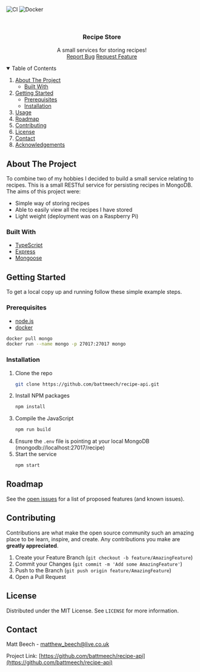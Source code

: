 ![CI](https://github.com/battmeech/recipe-api/workflows/CI/badge.svg)
![Docker](https://github.com/battmeech/recipe-api/workflows/Docker/badge.svg)

<!-- HEADER -->
<br />
<p align="center">

  <h3 align="center">Recipe Store</h3>

  <p align="center">
    A small services for storing recipes!
    <br />
    <a href="TODO">Report Bug</a>
    <a href="TODO">Request Feature</a>
  </p>
</p>

<!-- TABLE OF CONTENTS -->
<details open="open">
  <summary>Table of Contents</summary>
  <ol>
    <li>
      <a href="#about-the-project">About The Project</a>
      <ul>
        <li><a href="#built-with">Built With</a></li>
      </ul>
    </li>
    <li>
      <a href="#getting-started">Getting Started</a>
      <ul>
        <li><a href="#prerequisites">Prerequisites</a></li>
        <li><a href="#installation">Installation</a></li>
      </ul>
    </li>
    <li><a href="#usage">Usage</a></li>
    <li><a href="#roadmap">Roadmap</a></li>
    <li><a href="#contributing">Contributing</a></li>
    <li><a href="#license">License</a></li>
    <li><a href="#contact">Contact</a></li>
    <li><a href="#acknowledgements">Acknowledgements</a></li>
  </ol>
</details>

<!-- ABOUT THE PROJECT -->

## About The Project

To combine two of my hobbies I decided to build a small service relating to recipes. This is a small RESTful service for persisting recipes in MongoDB. The aims of this project were:

-   Simple way of storing recipes
-   Able to easily view all the recipes I have stored
-   Light weight (deployment was on a Raspberry Pi)

### Built With

-   [TypeScript](https://www.typescriptlang.org/)
-   [Express](https://expressjs.com/)
-   [Mongoose](https://mongoosejs.com/)

<!-- GETTING STARTED -->

## Getting Started

To get a local copy up and running follow these simple example steps.

### Prerequisites

-   [node.js](https://nodejs.org/en/)
-   [docker](https://www.docker.com/get-started)

```sh
docker pull mongo
docker run --name mongo -p 27017:27017 mongo
```

### Installation

1. Clone the repo
    ```sh
    git clone https://github.com/battmeech/recipe-api.git
    ```
2. Install NPM packages
    ```sh
    npm install
    ```
3. Compile the JavaScript
    ```sh
    npm run build
    ```
4. Ensure the `.env` file is pointing at your local MongoDB (mongodb://localhost:27017/recipe)
5. Start the service
    ```sh
    npm start
    ```

<!-- ROADMAP -->

## Roadmap

See the [open issues](https://github.com/battmeech/recipe-api/issues) for a list of proposed features (and known issues).

<!-- CONTRIBUTING -->

## Contributing

Contributions are what make the open source community such an amazing place to be learn, inspire, and create. Any contributions you make are **greatly appreciated**.

1. Create your Feature Branch (`git checkout -b feature/AmazingFeature`)
2. Commit your Changes (`git commit -m 'Add some AmazingFeature'`)
3. Push to the Branch (`git push origin feature/AmazingFeature`)
4. Open a Pull Request

<!-- LICENSE -->

## License

Distributed under the MIT License. See `LICENSE` for more information.

<!-- CONTACT -->

## Contact

Matt Beech - matthew_beech@live.co.uk

Project Link: [https://github.com/battmeech/recipe-api](https://github.com/battmeech/recipe-api)
